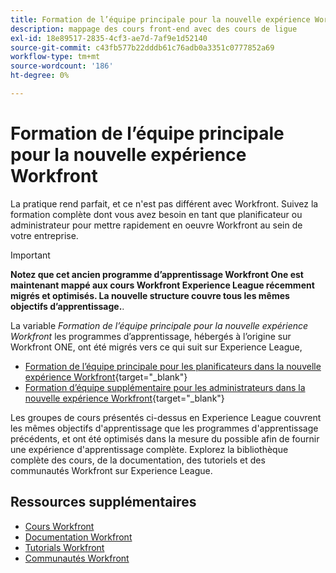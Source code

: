 ```yaml
---
title: Formation de l’équipe principale pour la nouvelle expérience Workfront
description: mappage des cours front-end avec des cours de ligue
exl-id: 18e89517-2835-4cf3-ae7d-7af9e1d52140
source-git-commit: c43fb577b22dddb61c76adb0a3351c0777852a69
workflow-type: tm+mt
source-wordcount: '186'
ht-degree: 0%

---
```


# Formation de l’équipe principale pour la nouvelle expérience Workfront

La pratique rend parfait, et ce n&#39;est pas différent avec Workfront. Suivez la formation complète dont vous avez besoin en tant que planificateur ou administrateur pour mettre rapidement en oeuvre Workfront au sein de votre entreprise.

>[!IMPORTANT]
>
>**Notez que cet ancien programme d’apprentissage Workfront One est maintenant mappé aux cours Workfront Experience League récemment migrés et optimisés.  La nouvelle structure couvre tous les mêmes objectifs d’apprentissage.**.

La variable *Formation de l’équipe principale pour la nouvelle expérience Workfront* les programmes d’apprentissage, hébergés à l’origine sur Workfront ONE, ont été migrés vers ce qui suit sur Experience League,

* [Formation de l’équipe principale pour les planificateurs dans la nouvelle expérience Workfront](core-team-training-program-for-planners.md){target="_blank"}
* [Formation d’équipe supplémentaire pour les administrateurs dans la nouvelle expérience Workfront](core-team-training-program-for-administrators.md){target="_blank"}

Les groupes de cours présentés ci-dessus en Experience League couvrent les mêmes objectifs d&#39;apprentissage que les programmes d&#39;apprentissage précédents, et ont été optimisés dans la mesure du possible afin de fournir une expérience d&#39;apprentissage complète.  Explorez la bibliothèque complète des cours, de la documentation, des tutoriels et des communautés Workfront sur Experience League.

## Ressources supplémentaires

* [Cours Workfront](https://experienceleague.adobe.com/?lang=en&amp;Solution=Workfront#courses)
* [Documentation Workfront](https://experienceleague.adobe.com/docs/workfront.html)
* [Tutorials Workfront](https://experienceleague.adobe.com/docs/workfront-learn/tutorials-workfront/home.html)
* [Communautés Workfront](https://experienceleaguecommunities.adobe.com/t5/workfront/ct-p/workfront)
